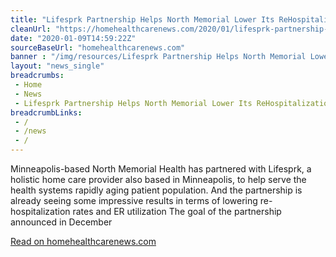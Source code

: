 ```yaml
--- 
title: "Lifesprk Partnership Helps North Memorial Lower Its ReHospitalization Rate by 47% -"
cleanUrl: "https://homehealthcarenews.com/2020/01/lifesprk-partnership-helps-north-memorial-lower-its-re-hospitalization-rate-by-47/"
date: "2020-01-09T14:59:22Z"
sourceBaseUrl: "homehealthcarenews.com"
banner : "/img/resources/Lifesprk Partnership Helps North Memorial Lower Its ReHospitalization Rate by 47.png"
layout: "news_single"
breadcrumbs:
 - Home
 - News
 - Lifesprk Partnership Helps North Memorial Lower Its ReHospitalization Rate by 47
breadcrumbLinks:
 - / 
 - /news
 - / 
---
```

Minneapolis-based North Memorial Health has partnered with Lifesprk, a holistic home care provider also based in Minneapolis, to help serve the health systems rapidly aging patient population. And the partnership is already seeing some impressive results in terms of lowering re-hospitalization rates and ER utilization The goal of the partnership announced in December  
  
[Read on homehealthcarenews.com](https://homehealthcarenews.com/2020/01/lifesprk-partnership-helps-north-memorial-lower-its-re-hospitalization-rate-by-47/)
